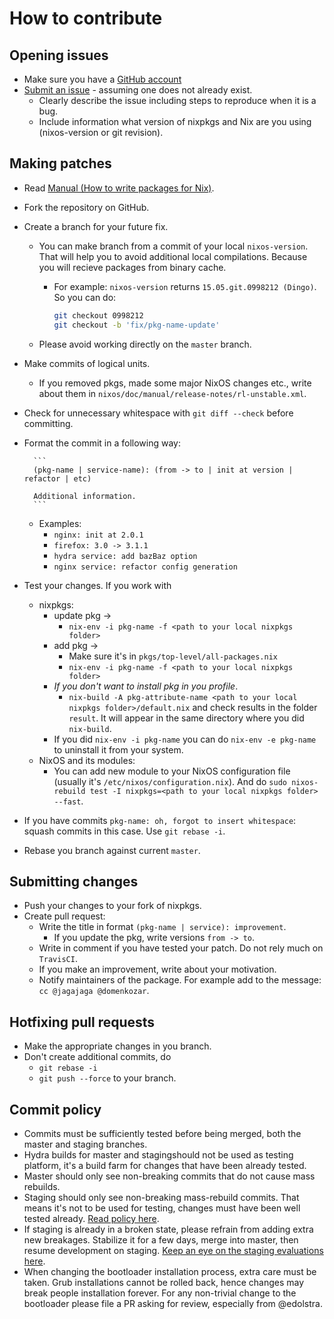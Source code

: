 # How to contribute

## Opening issues

* Make sure you have a [GitHub account](https://github.com/signup/free)
* [Submit an issue](https://github.com/NixOS/nixpkgs/issues) - assuming one does not already exist.
  * Clearly describe the issue including steps to reproduce when it is a bug.
  * Include information what version of nixpkgs and Nix are you using (nixos-version or git revision).

## Making patches

* Read [Manual (How to write packages for Nix)](https://nixos.org/nixpkgs/manual/).
* Fork the repository on GitHub.
* Create a branch for your future fix.
  * You can make branch from a commit of your local `nixos-version`. That will help you to avoid additional local compilations. Because you will recieve packages from binary cache.
    * For example: `nixos-version` returns `15.05.git.0998212 (Dingo)`. So you can do:

        ```bash
        git checkout 0998212
        git checkout -b 'fix/pkg-name-update'
        ```
  * Please avoid working directly on the `master` branch.
* Make commits of logical units. 
  * If you removed pkgs, made some major NixOS changes etc., write about them in `nixos/doc/manual/release-notes/rl-unstable.xml`.
* Check for unnecessary whitespace with `git diff --check` before committing.
* Format the commit in a following way:

        ```
        (pkg-name | service-name): (from -> to | init at version | refactor | etc)

        Additional information.
        ```
  * Examples:
    * `nginx: init at 2.0.1`
    * `firefox: 3.0 -> 3.1.1`
    * `hydra service: add bazBaz option`
    * `nginx service: refactor config generation`
* Test your changes. If you work with
  * nixpkgs:
    * update pkg -> 
      * `nix-env -i pkg-name -f <path to your local nixpkgs folder>`
    * add pkg -> 
      * Make sure it's in `pkgs/top-level/all-packages.nix`
      * `nix-env -i pkg-name -f <path to your local nixpkgs folder>`
    * _If you don't want to install pkg in you profile_. 
      * `nix-build -A pkg-attribute-name <path to your local nixpkgs folder>/default.nix` and check results in the folder `result`. It will appear in the same directory where you did `nix-build`.
    * If you did `nix-env -i pkg-name` you can do `nix-env -e pkg-name` to uninstall it from your system.
  * NixOS and its modules:
    * You can add new module to your NixOS configuration file (usually it's `/etc/nixos/configuration.nix`).
    And do `sudo nixos-rebuild test -I nixpkgs=<path to your local nixpkgs folder> --fast`.
* If you have commits `pkg-name: oh, forgot to insert whitespace`: squash commits in this case. Use `git rebase -i`.
* Rebase you branch against current `master`.

## Submitting changes

* Push your changes to your fork of nixpkgs.
* Create pull request:
  * Write the title in format `(pkg-name | service): improvement`.
    * If you update the pkg, write versions `from -> to`.
  * Write in comment if you have tested your patch. Do not rely much on `TravisCI`.
  * If you make an improvement, write about your motivation.
  * Notify maintainers of the package. For example add to the message: `cc @jagajaga @domenkozar`.

## Hotfixing pull requests

* Make the appropriate changes in you branch.
* Don't create additional commits, do
  * `git rebase -i`
  * `git push --force` to your branch.

## Commit policy

* Commits must be sufficiently tested before being merged, both the master and staging branches.
* Hydra builds for master and stagingshould not be used as testing platform, it's a build farm for changes that have been already tested.
* Master should only see non-breaking commits that do not cause mass rebuilds.
* Staging should only see non-breaking mass-rebuild commits. That means it's not to be used for testing, changes must have been well tested already. [Read policy here](http://comments.gmane.org/gmane.linux.distributions.nixos/13447).
* If staging is already in a broken state, please refrain from adding extra new breakages. Stabilize it for a few days, merge into master, then resume development on staging. [Keep an eye on the staging evaluations here](http://hydra.nixos.org/jobset/nixpkgs/staging#tabs-evaluations).
* When changing the bootloader installation process, extra care must be taken. Grub installations cannot be rolled back, hence changes may break people installation forever. For any non-trivial change to the bootloader please file a PR asking for review, especially from @edolstra.

